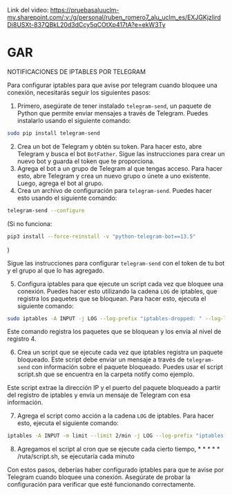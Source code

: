 Link del video: https://pruebasaluuclm-my.sharepoint.com/:v:/g/personal/ruben_romero7_alu_uclm_es/EXJGKjzIirdDi8USXt-837QBkL20d3dCcy5qCOtXp417tA?e=ekW3Ty
# GAR
NOTIFICACIONES DE IPTABLES POR TELEGRAM

Para configurar iptables para que avise por telegram cuando bloquee una conexión, necesitarás seguir los siguientes pasos:

1. Primero, asegúrate de tener instalado `telegram-send`, un paquete de Python que permite enviar mensajes a través de Telegram. Puedes instalarlo usando el siguiente comando:
```bash
sudo pip install telegram-send
```
2. Crea un bot de Telegram y obtén su token. Para hacer esto, abre Telegram y busca el bot `BotFather`. Sigue las instrucciones para crear un nuevo bot y guarda el token que te proporciona.
3. Agrega el bot a un grupo de Telegram al que tengas acceso. Para hacer esto, abre Telegram y crea un nuevo grupo o únete a uno existente. Luego, agrega el bot al grupo.
4. Crea un archivo de configuración para `telegram-send`. Puedes hacer esto usando el siguiente comando:
```bash
telegram-send --configure
```
(Si no funciona: 
```bash
pip3 install --force-reinstall -v "python-telegram-bot==13.5"
```
)

Sigue las instrucciones para configurar `telegram-send` con el token de tu bot y el grupo al que lo has agregado.

5. Configura iptables para que ejecute un script cada vez que bloquee una conexión. Puedes hacer esto utilizando la cadena `LOG` de iptables, que registra los paquetes que se bloquean. Para hacer esto, ejecuta el siguiente comando:
```bash
sudo iptables -A INPUT -j LOG --log-prefix "iptables-dropped: " --log-level 4
```
Este comando registra los paquetes que se bloquean y los envía al nivel de registro 4.

6. Crea un script que se ejecute cada vez que iptables registra un paquete bloqueado. Este script debe enviar un mensaje a través de `telegram-send` con información sobre el paquete bloqueado. Puedes usar el script script.sh que se encuentra en la carpeta notify como ejemplo.

Este script extrae la dirección IP y el puerto del paquete bloqueado a partir del registro de iptables y envía un mensaje de Telegram con esa información.

7. Agrega el script como acción a la cadena `LOG` de iptables. Para hacer esto, ejecuta el siguiente comando:
```bash
iptables -A INPUT -m limit --limit 2/min -j LOG --log-prefix "iptables denied: " --log-level 4
```
8. Agregamos el script al cron que se ejecute cada cierto tiempo, * * * * * /ruta/script.sh, se ejecutaría cada minuto

Con estos pasos, deberías haber configurado iptables para que te avise por Telegram cuando bloquee una conexión. Asegúrate de probar la configuración para verificar que esté funcionando correctamente.
